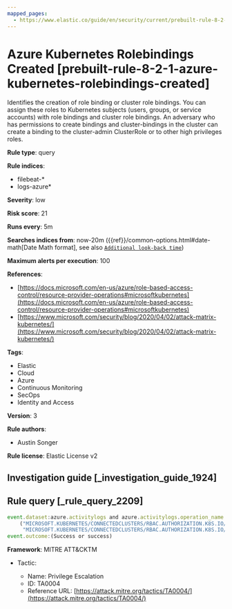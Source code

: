 ```yaml
---
mapped_pages:
  - https://www.elastic.co/guide/en/security/current/prebuilt-rule-8-2-1-azure-kubernetes-rolebindings-created.html
---
```


# Azure Kubernetes Rolebindings Created [prebuilt-rule-8-2-1-azure-kubernetes-rolebindings-created]

Identifies the creation of role binding or cluster role bindings. You can assign these roles to Kubernetes subjects (users, groups, or service accounts) with role bindings and cluster role bindings. An adversary who has permissions to create bindings and cluster-bindings in the cluster can create a binding to the cluster-admin ClusterRole or to other high privileges roles.

**Rule type**: query

**Rule indices**:

* filebeat-*
* logs-azure*

**Severity**: low

**Risk score**: 21

**Runs every**: 5m

**Searches indices from**: now-20m ({{ref}}/common-options.html#date-math[Date Math format], see also [`Additional look-back time`](docs-content://solutions/security/detect-and-alert/create-detection-rule.md#rule-schedule))

**Maximum alerts per execution**: 100

**References**:

* [https://docs.microsoft.com/en-us/azure/role-based-access-control/resource-provider-operations#microsoftkubernetes](https://docs.microsoft.com/en-us/azure/role-based-access-control/resource-provider-operations#microsoftkubernetes)
* [https://www.microsoft.com/security/blog/2020/04/02/attack-matrix-kubernetes/](https://www.microsoft.com/security/blog/2020/04/02/attack-matrix-kubernetes/)

**Tags**:

* Elastic
* Cloud
* Azure
* Continuous Monitoring
* SecOps
* Identity and Access

**Version**: 3

**Rule authors**:

* Austin Songer

**Rule license**: Elastic License v2

## Investigation guide [_investigation_guide_1924]



## Rule query [_rule_query_2209]

```js
event.dataset:azure.activitylogs and azure.activitylogs.operation_name:
	("MICROSOFT.KUBERNETES/CONNECTEDCLUSTERS/RBAC.AUTHORIZATION.K8S.IO/ROLEBINDINGS/WRITE" or
	 "MICROSOFT.KUBERNETES/CONNECTEDCLUSTERS/RBAC.AUTHORIZATION.K8S.IO/CLUSTERROLEBINDINGS/WRITE") and
event.outcome:(Success or success)
```

**Framework**: MITRE ATT&CKTM

* Tactic:

    * Name: Privilege Escalation
    * ID: TA0004
    * Reference URL: [https://attack.mitre.org/tactics/TA0004/](https://attack.mitre.org/tactics/TA0004/)



